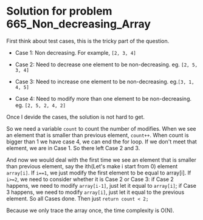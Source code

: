 # Solution for problem 665_Non_decreasing_Array

First think about test cases, this is the tricky part of the question.

* Case 1: Non decreasing. For example, `[2, 3, 4]`

* Case 2: Need to decrease one element to be non-decreasing. eg. `[2, 5, 3, 4]`

* Case 3: Need to increase one element to be non-decreasing. eg.`[3, 1, 4, 5]`

* Case 4: Need to modify more than one element to be non-decreasing. eg. `[2, 5, 2, 4, 2]`



Once I devide the cases, the solution is not hard to get.

So we need a variable `count` to count the number of modifies. When we see an element that is smaller than previous element, `count++`. When count is bigger than 1 we have case 4, we can end the for loop. If we don't meet that element, we are in Case 1. So there left Case 2 and 3.

And now we would deal with the first time we see an element that is smaller than previous element, say the ith(Let's make i start from 0) element `array[i]`. If `i==1`, we just modify the first element to be equal to array[i]. If `i>=2`, we need to consider whether it is Case 2 or Case 3: if Case 2 happens, we need to modify `array[i-1]`, just let it equal to `array[i]`; if Case 3 happens, we need to modify `array[i]`, just let it equal to the previous element. So all Cases done. Then just `return count < 2;`

Because we only trace the array once, the time complexity is O(N).